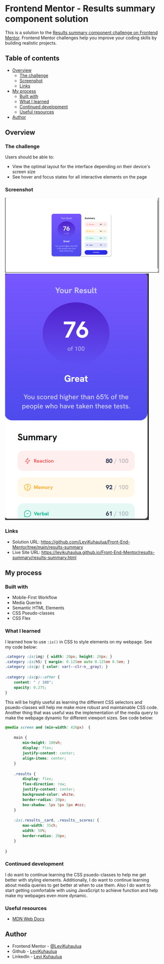# Frontend Mentor - Results summary component solution

This is a solution to the [Results summary component challenge on Frontend Mentor](https://www.frontendmentor.io/challenges/results-summary-component-CE_K6s0maV). Frontend Mentor challenges help you improve your coding skills by building realistic projects. 

## Table of contents

- [Overview](#overview)
  - [The challenge](#the-challenge)
  - [Screenshot](#screenshot)
  - [Links](#links)
- [My process](#my-process)
  - [Built with](#built-with)
  - [What I learned](#what-i-learned)
  - [Continued development](#continued-development)
  - [Useful resources](#useful-resources)
- [Author](#author)


## Overview

### The challenge

Users should be able to:

- View the optimal layout for the interface depending on their device's screen size
- See hover and focus states for all interactive elements on the page

### Screenshot

![](./assets/images/screenshot-desktop.png)
![](./assets/images/screenshot-mobile.png)


### Links

- Solution URL: https://github.com/LeviKuhaulua/Front-End-Mentor/tree/main/results-summary
- Live Site URL: https://levikuhaulua.github.io/Front-End-Mentor/results-summary/results-summary.html

## My process

### Built with

- Mobile-First Workflow
- Media Queries 
- Semantic HTML Elements 
- CSS Pseudo-classes
- CSS Flex

### What I learned

I learned how to use `:is()` in CSS to style elements on my webpage. See my code below: 

```css
.category :is(img) { width: 20px; height: 20px; }
.category :is(h5) { margin: 0.125em auto 0.125em 0.5em; }
.category :is(p) { color: var(--clr-n__gray); }

.category :is(p)::after {
    content: " / 100";
    opacity: 0.275; 
}
```
This will be highly useful as learning the different CSS selectors and psuedo-classes will help me make more robust and maintainable CSS code. Another thing that was useful was the implementation of the media query to make the webpage dynamic for different viewport sizes. See code below: 

```css 
@media screen and (min-width: 426px)  {

    main {
        min-height: 100vh; 
        display: flex; 
        justify-content: center; 
        align-items: center; 
    }
    
    .results {
        display: flex; 
        flex-direction: row; 
        justify-content: center; 
        background-color: white; 
        border-radius: 20px; 
        box-shadow: 5px 5px 5px #ccc; 
    }

    :is(.results__card, .results__scores) {
        max-width: 35ch; 
        width: 50%;  
        border-radius: 20px; 
    }

}
```
### Continued development

I do want to continue learning the CSS psuedo-classes to help me get better with styling elements. Additionally, I do want to continue learning about media queries to get better at when to use them. Also I do want to start getting comfortable with using JavaScript to achieve function and help make my webpages even more dynamic. 

### Useful resources

- [MDN Web Docs](https://developer.mozilla.org/en-US/docs/Web)


## Author

- Frontend Mentor - [@LeviKuhaulua](https://www.frontendmentor.io/profile/LeviKuhaulua)
- Github - [LeviKuhaulua](https://github.com/LeviKuhaulua)
- LinkedIn - [Levi Kuhaulua](www.linkedin.com/in/levi-kuhaulua)


